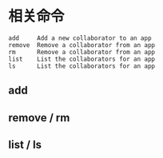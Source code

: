 # 相关命令

```
add     Add a new collaborator to an app
remove  Remove a collaborator from an app
rm      Remove a collaborator from an app
list    List the collaborators for an app
ls      List the collaborators for an app
```

## add

## remove / rm

## list / ls
